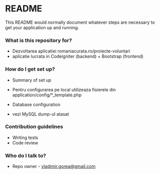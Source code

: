 # README #

This README would normally document whatever steps are necessary to get your application up and running.

### What is this repository for? ###

* Dezvoltarea aplicatiei romaniacurata.ro/proiecte-voluntari
* aplicatie lucrata in Codeigniter (backend) + Bootstrap (frontend)

### How do I get set up? ###

* Summary of set up
* Pentru configurarea pe local utilizeaza fisierele din application/config/*_template.php

* Database configuration
* vezi MySQL dump-ul atasat


### Contribution guidelines ###

* Writing tests
* Code review

### Who do I talk to? ###

* Repo owner - vladimir.gorea@gmail.com